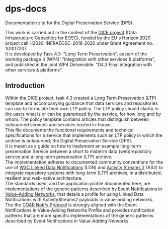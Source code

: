 # dps-docs
Documentation site for the Digital Preservation Service (DPS).  

This work is carried out in the context of the [DICE project](https://www.dice-eosc.eu/) (Data Infrastructure Capacities for EOSC), funded by the EU's Horizon 2020 project call H2020-INFRAEOSC-2018-2020 under Grant Agreement no. 101017207. <br />
It is developed by Task 4.3: "Long Term Preservation", as part of the working package 4 (WP4): "Integration with other services & platforms", and published in the joint WP4 Deliverable: "D4.3 Final integration with other services & platforms".

Introduction
------------
Within the DICE project, task 4.3 created a Long Term Preservation (LTP) template and accompanying guidance that data services and repositories can use to formulate their own LTP policy.
The LTP policy should clarify to the users what is or can be guaranteed by the service, for how long and by whom.
The policy template contains articles that distinguish between outsourced services and services hosted in-house.  
This file documents the functional requirements and technical specifications for a service that implements such an LTP policy in which the archive is outsourced; the Digital Preservation Service (DPS).  
It is meant as a guide on how to implement an example long-term preservation Service between a short to midterm data (web)repository service and a long-term preservation (LTP) archive.  
The implementation adheres to documented community conventions for the use of [W3C Linked Data Notifications](https://www.w3.org/TR/ldn/) (LDN) and [Activity Streams 2](https://www.w3.org/TR/activitystreams-core/) (AS2) to integrate repository systems with long-term (LTP) archives, in a distributed, resilient and web-native architecture.  
The standards used, and the application profile documented here, are implementations of the generic patterns described by [Event Notifications in Value-Adding Networks](https://www.eventnotifications.net/), that details a profile for using Linked Data Notifications with ActivityStreams2 payloads in value-adding networks.  
The the [COAR Notify Protocol](https://notify.coar-repositories.org/) is strongly aligned with the Event Notifications in Value-Adding Networks Profile and provides notification patterns that are more specific implementations of the generic patterns described by Event Notifications in Value-Adding Networks.


